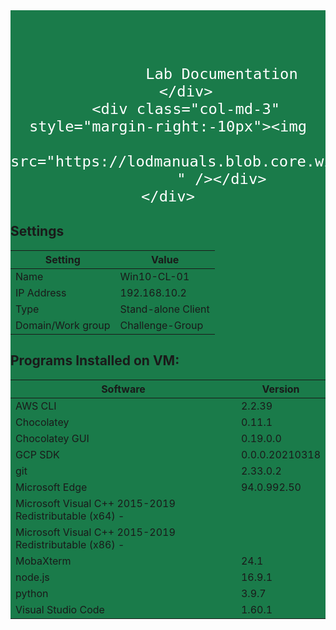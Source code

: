 <link href="https://cdn.jsdelivr.net/npm/bootstrap@5.0.2/dist/css/bootstrap.min.css" rel="stylesheet"
        integrity="sha384-EVSTQN3/azprG1Anm3QDgpJLIm9Nao0Yz1ztcQTwFspd3yD65VohhpuuCOmLASjC" crossorigin="anonymous">
<div class="container">
    <div class="row" style="background-color: rgb(26,123,74) !important;">
        <div class="col-md-3"></div>
        <div class="col-md-6"
            style="color:rgb(255,255,255); font-size: 28px; vertical-align: bottom; font-family: 'Noto Sans JP', sans-serif;  text-align: center;  padding-top:60px ;">
            
                Lab Documentation
        </div>
        <div class="col-md-3" style="margin-right:-10px"><img
                src="https://lodmanuals.blob.core.windows.net/lms/CLabsInstTemplate/Skillable%20RO%20logo.png"
                " /></div>
    </div>
</div>


## Settings

>
|Setting|Value|
|--|--|
|Name|Win10-CL-01|
|IP Address|192.168.10.2|
|Type|Stand-alone Client|
|Domain/Work group|Challenge-Group|



## Programs Installed on VM: 

|Software|Version|     
|-----------|--------------|
|AWS CLI|2.2.39|
|Chocolatey|0.11.1|
|Chocolatey GUI|0.19.0.0|Chocolatey|20210920|
|GCP SDK|0.0.0.20210318|
|git|2.33.0.2|
|Microsoft Edge|94.0.992.50|
|Microsoft Visual C++ 2015-2019 Redistributable (x64) - |
|Microsoft Visual C++ 2015-2019 Redistributable (x86) - |
|MobaXterm|24.1|
|node.js|16.9.1|
|python|3.9.7|
|Visual Studio Code|1.60.1|



